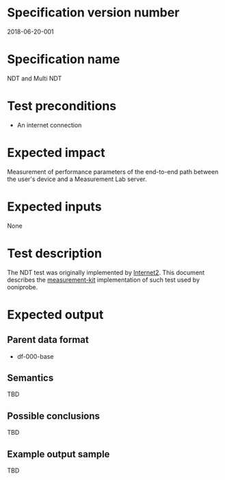 # Specification version number

2018-06-20-001

# Specification name

NDT and Multi NDT

# Test preconditions

* An internet connection

# Expected impact

Measurement of performance parameters of the end-to-end path between the
user's device and a Measurement Lab server.

# Expected inputs

None

# Test description

The NDT test was originally implemented by [Internet2](
https://github.com/ndt-project/ndt). This document describes the
[measurement-kit](https://github.com/measurement-kit/measurement-kit)
implementation of such test used by ooniprobe.

# Expected output

## Parent data format

* df-000-base

## Semantics

TBD

## Possible conclusions

TBD

## Example output sample

TBD
